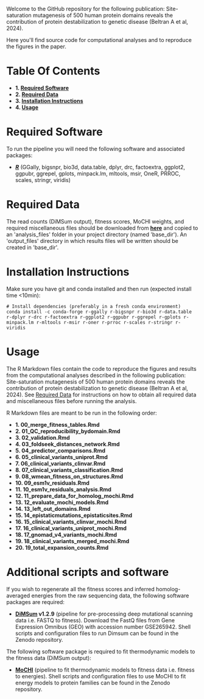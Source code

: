 Welcome to the GitHub repository for the following publication: Site-saturation mutagenesis of 500 human protein domains reveals the contribution of protein destabilization to genetic disease (Beltran A et al, 2024).

Here you'll find source code for computational analyses and to reproduce the figures in the paper.

# Table Of Contents

* **1. [Required Software](#required-software)**
* **2. [Required Data](#required-data)**
* **3. [Installation Instructions](#installation-instructions)**
* **4. [Usage](#usage)**

# Required Software

To run the pipeline you will need the following software and associated packages:

* **[_R_](https://www.r-project.org/)** (GGally, bigsnpr, bio3d, data.table, dplyr, drc, factoextra, ggplot2, ggpubr, ggrepel, gplots, minpack.lm, mltools, msir, OneR, PRROC, scales, stringr, viridis)



# Required Data

The read counts (DiMSum output), fitness scores, MoCHI weights, and required miscellaneous files should be downloaded from **[here](https://zenodo.org/records/11043643)** and copied to an 'analysis_files' folder in your project directory (named 'base_dir'). An 'output_files' directory in which results files will be written should be created in 'base_dir'.

# Installation Instructions

Make sure you have git and conda installed and then run (expected install time <10min):

```
# Install dependencies (preferably in a fresh conda environment)
conda install -c conda-forge r-ggally r-bigsnpr r-bio3d r-data.table r-dplyr r-drc r-factoextra r-ggplot2 r-ggpubr r-ggrepel r-gplots r-minpack.lm r-mltools r-msir r-oner r-prroc r-scales r-stringr r-viridis
```

# Usage

The R Markdown files contain the code to reproduce the figures and results from the computational analyses described in the following publication: Site-saturation mutagenesis of 500 human protein domains reveals the contribution of protein destabilization to genetic disease (Beltran A et al, 2024). See [Required Data](#required-data) for instructions on how to obtain all required data and miscellaneous files before running the analysis.

R Markdown files are meant to be run in the following order:

* **1. 00_merge_fitness_tables.Rmd**
* **2. 01_QC_reproducibility_bydomain.Rmd**
* **3. 02_validation.Rmd**
* **4. 03_foldseek_distances_network.Rmd**
* **5. 04_predictor_comparisons.Rmd**
* **6. 05_clinical_variants_uniprot.Rmd**
* **7. 06_clinical_variants_clinvar.Rmd**
* **8. 07_clinical_variants_classification.Rmd**
* **9. 08_wmean_fitness_on_structures.Rmd**
* **10. 09_esm1v_residuals.Rmd**
* **11. 10_esm1v_residuals_analysis.Rmd**
* **12. 11_prepare_data_for_homolog_mochi.Rmd**
* **13. 12_evaluate_mochi_models.Rmd**
* **14. 13_left_out_domains.Rmd**
* **15. 14_epistaticmutations_epistaticsites.Rmd**
* **16. 15_clinical_variants_clinvar_mochi.Rmd**
* **17. 16_clinical_variants_uniprot_mochi.Rmd**
* **18. 17_gnomad_v4_variants_mochi.Rmd**
* **19. 18_clinical_variants_merged_mochi.Rmd**
* **20. 19_total_expansion_counts.Rmd**

# Additional scripts and software

If you wish to regenerate all the fitness scores and inferred homolog-averaged energies from the raw sequencing data, the following software packages are required:

* **[DiMSum](https://github.com/lehner-lab/DiMSum) v1.2.9** (pipeline for pre-processing deep mutational scanning data i.e. FASTQ to fitness). Download the FastQ files from Gene Expression Omnibus (GEO) with accession number GSE265942. Shell scripts and configuration files  to run Dimsum can be found in the Zenodo repository.

The following software package is required to fit thermodynamic models to the fitness data (DiMSum output):

* **[MoCHI](https://github.com/lehner-lab/MoCHI)** (pipeline to fit thermodynamic models to fitness data i.e. fitness to energies). Shell scripts and configuration files to use MoCHI to fit energy models to protein families can be found in the Zenodo repository. 


